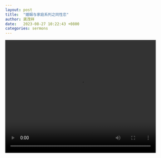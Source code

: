 ```yaml
---
layout: post
title:  "婚姻与家庭系列之同性恋"
author: 龚茂祥
date:   2023-08-27 10:22:43 +0800
categories: sermons
---
```


<video width="480" height="360" src="https://github.com/tghch/tghch.github.io/raw/master/videos/gong-20230827.mp4" preload="auto" controls loop>   你的浏览器不支持 video 标签。 </video>

